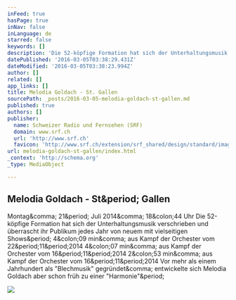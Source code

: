 ```yaml
---
inFeed: true
hasPage: true
inNav: false
inLanguage: de
starred: false
keywords: []
description: 'Die 52-köpfige Formation hat sich der Unterhaltungsmusik verschrieben und überrascht ihr Publikum jedes Jahr von neuem mit vielseitigen Shows. 4:09 min, aus Kampf der Orchester vom 22.11.2014 4:07 min, aus Kampf der Orchester vom 16.11.2014 2:53 min, aus Kampf der Orchester vom 16.11.2014 Vor mehr als einem Jahrhundert als "Blechmusik" gegründet, entwickelte sich Melodia Goldach aber schon früh zu einer "Harmonie".'
datePublished: '2016-03-05T03:38:29.431Z'
dateModified: '2016-03-05T03:38:23.994Z'
author: []
related: []
app_links: []
title: Melodia Goldach - St. Gallen
sourcePath: _posts/2016-03-05-melodia-goldach-st-gallen.md
published: true
authors: []
publisher:
  name: Schweizer Radio und Fernsehen (SRF)
  domain: www.srf.ch
  url: 'http://www.srf.ch'
  favicon: 'http://www.srf.ch/extension/srf_shared/design/standard/images/homescreen-icons/fav.ico'
url: melodia-goldach-st-gallen/index.html
_context: 'http://schema.org'
_type: MediaObject

---
```

<article style=""><h1>Melodia Goldach - St&amp;period; Gallen</h1><p>Montag&amp;comma; 21&amp;period; Juli 2014&amp;comma; 18&amp;colon;44 Uhr Die 52-köpfige Formation hat sich der Unterhaltungsmusik verschrieben und überrascht ihr Publikum jedes Jahr von neuem mit vielseitigen Shows&amp;period; 4&amp;colon;09 min&amp;comma; aus Kampf der Orchester vom 22&amp;period;11&amp;period;2014 4&amp;colon;07 min&amp;comma; aus Kampf der Orchester vom 16&amp;period;11&amp;period;2014 2&amp;colon;53 min&amp;comma; aus Kampf der Orchester vom 16&amp;period;11&amp;period;2014 Vor mehr als einem Jahrhundert als "Blechmusik" gegründet&amp;comma; entwickelte sich Melodia Goldach aber schon früh zu einer "Harmonie"&amp;period;</p><img src="http://www.srf.ch/sendungen/kampf-der-orchester/iapp/image/4888816/14/melodia_goldach_st_gallen@1x.jpg?imagesize=s8" /></article>